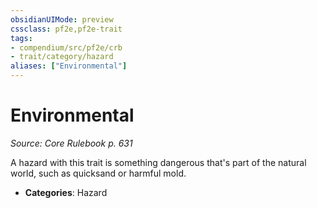 ```yaml
---
obsidianUIMode: preview
cssclass: pf2e,pf2e-trait
tags:
- compendium/src/pf2e/crb
- trait/category/hazard
aliases: ["Environmental"]
---
```

# Environmental  
*Source: Core Rulebook p. 631*  

A hazard with this trait is something dangerous that's part of the natural world, such as quicksand or harmful mold.

- **Categories**: Hazard